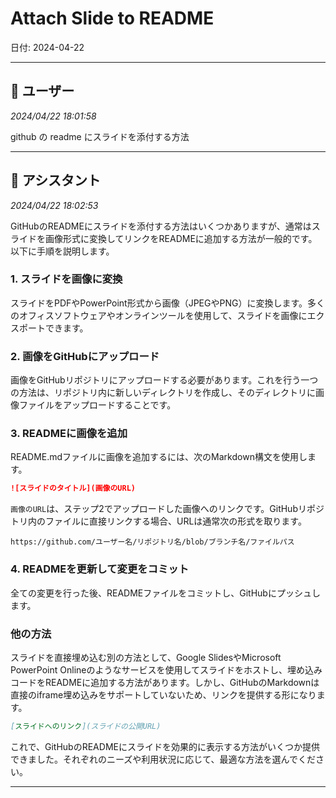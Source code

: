 # Attach Slide to README

日付: 2024-04-22

---

## 👤 ユーザー
*2024/04/22 18:01:58*

github の readme にスライドを添付する方法

---

## 🤖 アシスタント
*2024/04/22 18:02:53*

GitHubのREADMEにスライドを添付する方法はいくつかありますが、通常はスライドを画像形式に変換してリンクをREADMEに追加する方法が一般的です。以下に手順を説明します。

### 1. スライドを画像に変換
スライドをPDFやPowerPoint形式から画像（JPEGやPNG）に変換します。多くのオフィスソフトウェアやオンラインツールを使用して、スライドを画像にエクスポートできます。

### 2. 画像をGitHubにアップロード
画像をGitHubリポジトリにアップロードする必要があります。これを行う一つの方法は、リポジトリ内に新しいディレクトリを作成し、そのディレクトリに画像ファイルをアップロードすることです。

### 3. READMEに画像を追加
README.mdファイルに画像を追加するには、次のMarkdown構文を使用します。

```markdown
![スライドのタイトル](画像のURL)
```

`画像のURL`は、ステップ2でアップロードした画像へのリンクです。GitHubリポジトリ内のファイルに直接リンクする場合、URLは通常次の形式を取ります。

```
https://github.com/ユーザー名/リポジトリ名/blob/ブランチ名/ファイルパス
```

### 4. READMEを更新して変更をコミット
全ての変更を行った後、READMEファイルをコミットし、GitHubにプッシュします。

### 他の方法
スライドを直接埋め込む別の方法として、Google SlidesやMicrosoft PowerPoint Onlineのようなサービスを使用してスライドをホストし、埋め込みコードをREADMEに追加する方法があります。しかし、GitHubのMarkdownは直接のiframe埋め込みをサポートしていないため、リンクを提供する形になります。

```markdown
[スライドへのリンク](スライドの公開URL)
```

これで、GitHubのREADMEにスライドを効果的に表示する方法がいくつか提供できました。それぞれのニーズや利用状況に応じて、最適な方法を選んでください。

---
